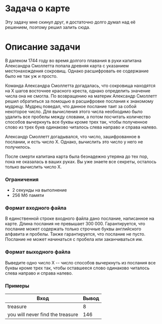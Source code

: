 # Задача о карте

Эту задачу мне скинул друг, я достаточно долго думал над её решением, поэтому решил залить сюда.

# Описание задачи

В далеком 1744 году во время долгого плавания в руки капитана Александра Смоллетта попала древняя карта с указанием местонахождения сокровищ. Однако расшифровать ее содержание было не так уж и просто.

Команда Александра Смоллетта догадалась, что сокровища находятся на X шагов восточнее красного креста, однако определить значение числа она не смогла. По возвращению на материк Александр Смоллетт решил обратиться за помощью в расшифровке послания к знакомому мудрецу. Мудрец поведал, что данное послание таит за собой некоторое число. Для вычисления этого числа необходимо было удалить все пробелы между словами, а потом посчитать количество способов вычеркнуть все буквы кроме трех так, чтобы полученное слово из трех букв одинаково читалось слева направо и справа налево.

Александр Смоллетт догадывался, что число, зашифрованное в послании, и есть число X. Однако, вычислить это число у него не получилось.

После смерти капитана карта была безнадежно утеряна до тех пор, пока не оказалась в ваших руках. Вы уже знаете все секреты, осталось только вычислить число X.

### Ограничения

- 2 секунды на выполнение
- 256 Мб памяти

### Формат входного файла

В единственной строке входного файла дано послание, написанное на карте. Длина послания не превышает 300 000. Гарантируется, что послание может содержать только строчные буквы английского алфавита и пробелы. Также гарантируется, что послание не пусто. Послание не может начинаться с пробела или заканчиваться им.

### Формат выходного файла

Выведите одно число X -- число способов вычеркнуть из послания все буквы кроме трех так, чтобы оставшееся слово одинаково читалось слева направо и справа налево.

### Примеры

| Вход                             | Вывод |
| -------------------------------- | ----- |
| treasure                         | 8     |
| you will never find the treasure | 146   |
